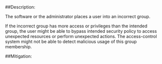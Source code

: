 ##Description:

The software or the administrator places a user into an incorrect group.

If the incorrect group has more access or privileges than the intended group, the user might be able to bypass intended security policy to access unexpected resources or perform unexpected actions. The access-control system might not be able to detect malicious usage of this group membership.

##Mitigation:
